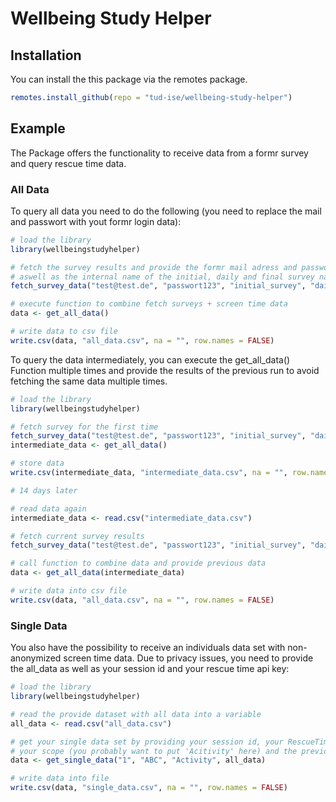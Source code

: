 
# Wellbeing Study Helper

## Installation

You can install the this package via the remotes package.

``` r
remotes.install_github(repo = "tud-ise/wellbeing-study-helper")
```

## Example

The Package offers the functionality to receive data from a formr survey and query rescue time data.  

### All Data
  
To query all data you need to do the following (you need to replace the mail and passwort with yout formr login data):

``` r
# load the library
library(wellbeingstudyhelper)

# fetch the survey results and provide the formr mail adress and passwort 
# aswell as the internal name of the initial, daily and final survey name
fetch_survey_data("test@test.de", "passwort123", "initial_survey", "daily_survey", "final_survey")

# execute function to combine fetch surveys + screen time data
data <- get_all_data()

# write data to csv file
write.csv(data, "all_data.csv", na = "", row.names = FALSE)
```

To query the data intermediately, you can execute the get_all_data() Function multiple times and provide the results of the previous run to avoid fetching the same data multiple times.

``` r
# load the library
library(wellbeingstudyhelper)

# fetch survey for the first time
fetch_survey_data("test@test.de", "passwort123", "initial_survey", "daily_survey", "final_survey")
intermediate_data <- get_all_data()

# store data
write.csv(intermediate_data, "intermediate_data.csv", na = "", row.names = FALSE)

# 14 days later

# read data again
intermediate_data <- read.csv("intermediate_data.csv")

# fetch current survey results
fetch_survey_data("test@test.de", "passwort123", "initial_survey", "daily_survey", "final_survey")

# call function to combine data and provide previous data
data <- get_all_data(intermediate_data)

# write data into csv file
write.csv(data, "all_data.csv", na = "", row.names = FALSE)
```

### Single Data
You also have the possibility to receive an individuals data set with non-anonymized screen time data.
Due to privacy issues, you need to provide the all_data as well as your session id and your rescue time api key:

``` r
# load the library
library(wellbeingstudyhelper)

# read the provide dataset with all data into a variable
all_data <- read.csv("all_data.csv")

# get your single data set by providing your session id, your RescueTime API Key, 
# your scope (you probably want to put 'Acitivity' here) and the previously loaded data set
data <- get_single_data("1", "ABC", "Activity", all_data)

# write data into file
write.csv(data, "single_data.csv", na = "", row.names = FALSE)
```
